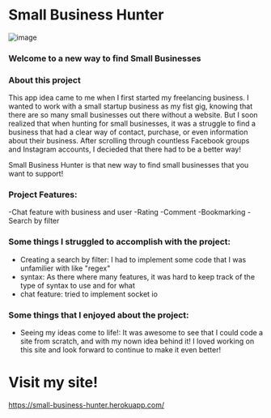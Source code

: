 # Small Business Hunter

![image](https://user-images.githubusercontent.com/77587592/115947691-518acd00-a497-11eb-9c91-ff702504e9a3.png)

### Welcome to a new way to find Small Businesses 

### About this project

This app idea came to me when I first started my freelancing business. I wanted to work with a small startup business as my fist gig, knowing that there are so many small businesses out there without a website. But I soon realized that when hunting for small businesses, it was a struggle to find a business that had a clear way of contact, purchase, or even information about their business. After scrolling through countless Facebook groups and Instagram accounts, I decieded that there had to be a better way!

Small Business Hunter is that new way to find small businesses that you want to support!

### Project Features:

-Chat feature with business and user
-Rating
-Comment
-Bookmarking 
-Search by filter 

### Some things I struggled to accomplish with the project:

- Creating a search by filter: I had to implement some code that I was unfamilier with like "regex"
- syntax: As there where many features, it was hard to keep track of the type of syntax to use and for what
- chat feature: tried to implement socket io

### Some things that I enjoyed about the project: 

- Seeing my ideas come to life!: It was awesome to see that I could code a site from scratch, and with my nown idea behind it! I loved working on this site and look forward to continue to make it even better!

# Visit my site!
https://small-business-hunter.herokuapp.com/

